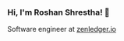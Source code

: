 <h3> Hi, I'm Roshan Shrestha! 👋 </h3>
<p> 
Software engineer at <a href="http://zenledger.io/" target="_blank">zenledger.io</a>
</p>

<!--
<h4>Hard Skills</h4>

<a href="https://github.com/anuraghazra/github-readme-stats">
  <img align="center" src="https://github-readme-stats.vercel.app/api/top-langs/?username=roshanshrestha01&layout=compact" />
</a>


<h4> Contributions </h4>

<a href="https://git.io/streak-stats">
  <img align="center" src="https://github-readme-streak-stats.herokuapp.com/?user=roshanshrestha01" />
</a>

<!--
**roshanshrestha01/roshanshrestha01** is a ✨ _special_ ✨ repository because its `README.md` (this file) appears on your GitHub profile.

Here are some ideas to get you started:

- 🔭 I’m currently working on ...
- 🌱 I’m currently learning ...
- 👯 I’m looking to collaborate on ...
- 🤔 I’m looking for help with ...
- 💬 Ask me about ...
- 📫 How to reach me: ...
- 😄 Pronouns: ...
- ⚡ Fun fact: ...
-->
